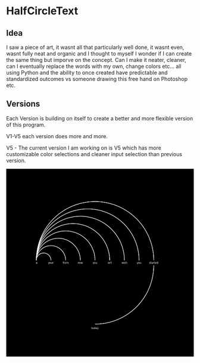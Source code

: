 # HalfCircleText

## Idea

I saw a piece of art, it wasnt all that particularly well done, it wasnt even, wasnt fully neat and organic and I thought to myself I wonder if I can create the same thing but imporve on the concept. Can I make it neater, cleaner, can I eventually replace the words with my own, change colors etc... all using Python and the ability to once created have predictable and standardized outcomes vs someone drawing this free hand on Photoshop etc.

## Versions

Each Version is building on itself to create a better and more flexible version of this program.

V1-V5 each version does more and more.

V5 - The current version I am working on is V5 which has more customizable color selections and cleaner input selection than previous version.

![Version 5](outputv5.jpg)

